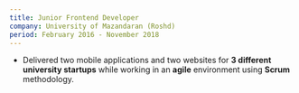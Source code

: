 ```yaml
---
title: Junior Frontend Developer
company: University of Mazandaran (Roshd)
period: February 2016 - November 2018
---
```


- Delivered two mobile applications and two websites for **3 different university startups** while working in an **agile** environment using **Scrum** methodology.
